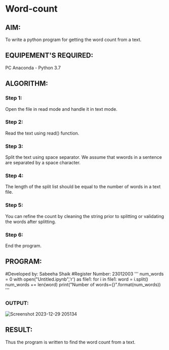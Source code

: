 # Word-count
## AIM:
To write a python program for getting the word count from a text.
## EQUIPEMENT'S REQUIRED: 
PC
Anaconda - Python 3.7
## ALGORITHM: 
### Step 1:
Open the file in read mode and handle it in text mode.
### Step 2: 
Read the text using read() function.
### Step 3: 
Split the text using space separator. We assume that wwords in a sentence are separated by a space character.
### Step 4:  
The length of the split list should be equal to the number of words in a text file.
### Step 5: 
You can refine the count by cleaning the string prior to splitting or validating the words after splitting.
### Step 6: 
End the program.
## PROGRAM:
#Developed by: Sabeeha Shaik
#Register Number: 23012003
'''
num_words = 0
with open("Untitled.ipynb",'r') as file1:
    for i in file1:
        word = i.split()
    num_words += len(word)
print("Number of words={}".format(num_words))
'''
### OUTPUT:
![Screenshot 2023-12-29 205134](https://github.com/Sabeeha23/Word-count/assets/150231876/3abc81f8-2f47-482e-9a29-e6ed261a0680)



## RESULT:
Thus the program is written to find the word count from a text.

